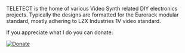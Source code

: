 TELETECT is the home of various Video Synth related DIY electronics projects.
Typically the designs are formatted for the Eurorack modular standard, mostly adhering to LZX Industries 1V video standard.

If you appreciate what I do you can donate: 

[![Donate](https://img.shields.io/badge/Donate-PayPal-green.svg)](https://www.paypal.com/donate?hosted_button_id=KJDXDM9NJ4GWQ)

<!--
**Teletect/Teletect** is a ✨ _special_ ✨ repository because its `README.md` (this file) appears on your GitHub profile.

Here are some ideas to get you started:

- 🔭 I’m currently working on ...
- 🌱 I’m currently learning ...
- 👯 I’m looking to collaborate on ...
- 🤔 I’m looking for help with ...
- 💬 Ask me about ...
- 📫 How to reach me: ...
- 😄 Pronouns: ...
- ⚡ Fun fact: ...
-->
